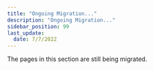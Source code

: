 ```yaml
---
title: "Ongoing Migration..."
description: "Ongoing Migration..."
sidebar_position: 99
last_update:
  date: 7/7/2022
---
```



The pages in this section are still being migrated.